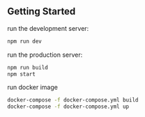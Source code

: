 ## Getting Started

run the development server:

```bash
npm run dev

```

run the production server:

```bash
npm run build
npm start

```

run docker image

```bash
docker-compose -f docker-compose.yml build
docker-compose -f docker-compose.yml up

```
